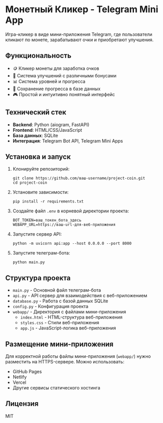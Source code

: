 # Монетный Кликер - Telegram Mini App

Игра-кликер в виде мини-приложения Telegram, где пользователи кликают по монете, зарабатывают очки и приобретают улучшения.

## Функциональность

- 🪙 Кликер монеты для заработка очков
- 💎 Система улучшений с различными бонусами
- 📊 Система уровней и прогресса
- 🔄 Сохранение прогресса в базе данных
- 🎮 Простой и интуитивно понятный интерфейс

## Технический стек

- **Backend**: Python (aiogram, FastAPI)
- **Frontend**: HTML/CSS/JavaScript
- **База данных**: SQLite
- **Интеграция**: Telegram Bot API, Telegram Mini Apps

## Установка и запуск

1. Клонируйте репозиторий:

   ```
   git clone https://github.com/ваш-username/project-coin.git
   cd project-coin
   ```

2. Установите зависимости:

   ```
   pip install -r requirements.txt
   ```

3. Создайте файл `.env` в корневой директории проекта:

   ```
   BOT_TOKEN=ваш_токен_бота_здесь
   WEBAPP_URL=https://ваш-url-для-веб-приложения
   ```

4. Запустите сервер API:

   ```
   python -m uvicorn api:app --host 0.0.0.0 --port 8000
   ```

5. Запустите телеграм-бота:
   ```
   python main.py
   ```

## Структура проекта

- `main.py` - Основной файл телеграм-бота
- `api.py` - API сервер для взаимодействия с веб-приложением
- `database.py` - Работа с базой данных SQLite
- `config.py` - Конфигурация проекта
- `webapp/` - Директория с файлами мини-приложения
  - `index.html` - HTML-структура веб-приложения
  - `styles.css` - Стили веб-приложения
  - `app.js` - JavaScript-логика веб-приложения

## Размещение мини-приложения

Для корректной работы файлы мини-приложения (`webapp/`) нужно разместить на HTTPS-сервере.
Можно использовать:

- GitHub Pages
- Netlify
- Vercel
- Другие сервисы статического хостинга

## Лицензия

MIT
